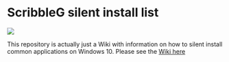 # ScribbleG silent install list

[![](https://i.imgur.com/kJfREu5.png)](https://i.imgur.com/kJfREu5.png) 

This repository is actually just a Wiki with information on how to silent install common applications on Windows 10. Please see the [Wiki here](https://github.com/ScribbleGhost/ScribbleG-silent-install-list/wiki)
